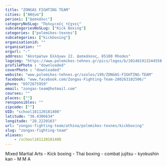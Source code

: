 ```yaml
---
title: "ZONGAS FIGHTING TEAM"
cities: ["Αθήνα"]
perioxi: ["Δασκάλοι"]
categoryNoSLug: "Πολεμικές τέχνες"
subcategoriesNoSLug: ["Kick Boxing"]
categories: ["polemikes-texnes"]
subcategories: ["kickboxing"]
organisationid: ""
organisation: ""
orgurl: "-"
address: "Αλυτρώτων Ελλήνων 22. Δασκάλους, 85100 Rhodes"
logoimg: "https://www.polemikes-tehnes.gr/pics/logos/b/201481913244558.jpg"
profilePhoto : "downloaded"
coverPhoto : "downloaded"
website: "www.polemikes-tehnes.gr/sxoles/199/ZONGAS-FIGHTING-TEAM"
facebook: "www.facebook.com/Zongas-Fighting-Team-280263182506/"
phone: "6972675959"
email: "zongas-team@hotmail.com"
courses: ""
places: [""]
rensponsibles: ""
zipcode: [""]
UID: "school181120181408"
latitude: "36.4306634"
longitude: "28.2220163"
url: "zongas-fighting-team/athina/polemikes-texnes/kickboxing"
slug: "zongas-fighting-team"
aliases:
    - /school181120181408
---
```



Mixed Martial Arts - Kick boxing - Thai boxing - combat jujitsu - kyokushin kan - M M A

